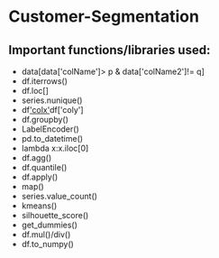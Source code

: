 # Customer-Segmentation
## Important functions/libraries used:
- data[data['colName']> p & data['colName2']!= q] 
- df.iterrows()
- df.loc[]
- series.nunique()
- df['colx'](*/-/+)df['coly']
- df.groupby()
- LabelEncoder() 
- pd.to_datetime()
- lambda x:x.iloc[0]
- df.agg()
- df.quantile()
- df.apply()
- map()
- series.value_count()
- kmeans()
- silhouette_score()
- get_dummies()
- df.mul()/div()
- df.to_numpy()
